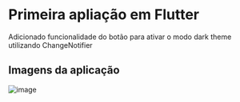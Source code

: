 # Primeira apliação em Flutter

Adicionado funcionalidade do botão para ativar o modo dark theme utilizando ChangeNotifier

## Imagens da aplicação

![image](https://github.com/IGDSCI/CONTADOR-FLUTTER/assets/114839208/d317c573-e210-4aa8-9e77-6d6524503d2e)



